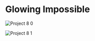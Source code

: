 # Glowing Impossible

![Project 8 0](https://user-images.githubusercontent.com/85709371/148972880-3af6f010-3b73-4e34-819a-947aeb004db9.png)

![Project 8 1](https://user-images.githubusercontent.com/85709371/148972912-36d41647-3fe6-4cd4-9a80-ba4f497fd070.png)
